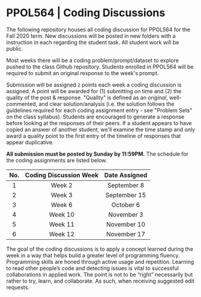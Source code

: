 # PPOL564 | Coding Discussions

The following repository houses all coding discussion for PPOL564 for the Fall 2020 term. New discussions will be posted in new folders with a instruction in each regarding the student task. All student work will be public. 

Most weeks there will be a coding problem/prompt/dataset to explore pushed to the class Github repository. Students enrolled in PPOL564 will be required to submit an original response to the week's prompt. 

Submission will be assigned `2` points each week a coding discussion is assigned. A point will be awarded for (1) submitting on time and (2) the quality of the post & response. "Quality" is defined as an _original_, well-commented, and clear solution/analysis (i.e. the solution follows the guidelines required for each coding assignment entry - see "Problem Sets" on the class syllabus). Students are encouraged to generate a response before looking at the responses of their peers. If a student appears to have copied an answer of another student, we'll examine the time stamp and only award a quality point to the first entry of the timeline of responses that appear duplicative. 

**All submission must be posted by Sunday by 11:59PM.** The schedule for the coding assignments are listed below.

| No.   | Coding Discussion Week | Date Assigned |
|:-----:|:-----------------------:|:---------------:|
   1  |        Week 2         |  September 8 
   2  |        Week 3         |  September 15 
   3  |        Week 6         |  October 6
   4  |        Week 10        |  November 3
   5  |        Week 11        |  November 10
   6  |        Week 12        |  November 17
   
The goal of the coding discussions is to apply a concept learned during the week in a way that helps build a greater level of programming fluency. Programming skills are honed through active usage and repetition. Learning to read other people’s code and detecting issues is vital to successful collaborations in applied work. The point is not to be “right” necessarily but rather to try, learn, and collaborate. As such, when receiving suggested edit requests.



